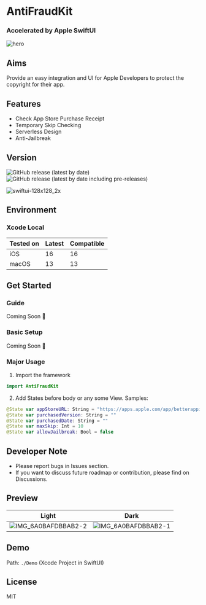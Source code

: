 # AntiFraudKit
### Accelerated by Apple SwiftUI

![hero](https://user-images.githubusercontent.com/54872601/209469175-22a5fa36-caa7-4bd3-9c30-a16deb2d7a5b.png)

## Aims
Provide an easy integration and UI for Apple Developers to protect the copyright for their app.

## Features
- Check App Store Purchase Receipt
- Temporary Skip Checking
- Serverless Design
- Anti-Jailbreak

## Version
![GitHub release (latest by date)](https://img.shields.io/github/v/release/1998code/AntiFraudKit-for-Swift?color=g&label=STABLE&style=for-the-badge)
![GitHub release (latest by date including pre-releases)](https://img.shields.io/github/v/release/1998code/AntiFraudKit-for-Swift?color=green&include_prereleases&label=BETA&style=for-the-badge)

![swiftui-128x128_2x](https://user-images.githubusercontent.com/54872601/173193069-2eb486b0-1347-4448-ac2b-235b8f2f1bb0.png)

## Environment
### Xcode Local
Tested on | Latest | Compatible
--------- | ------ | ----------
iOS       | 16     | 16
macOS     | 13     | 13

## Get Started
### Guide
Coming Soon 🤗

### Basic Setup
Coming Soon 🤗

### Major Usage
1. Import the framework
```swift
import AntiFraudKit
```

2. Add States before body or any some View.
Samples:
```swift
@State var appStoreURL: String = "https://apps.apple.com/app/betterappicons/id1532627187"   // Suggest user to download via App Store
@State var purchasedVersion: String = ""                                                    // Return Purchased Version
@State var purchasedDate: String = ""                                                       // Return Purchased Date
@State var maxSkip: Int = 10                                                                // Set Max Skip Times in case your user may not be able to verify at that moment
@State var allowJailbreak: Bool = false                                                     // Prevent user to tweak your app/game in a JB environment
```

## Developer Note
- Please report bugs in Issues section.
- If you want to discuss future roadmap or contribution, please find on Discussions.

## Preview
Light | Dark
------------- | ------------
![IMG_6A0BAFDBBAB2-2](https://user-images.githubusercontent.com/54872601/209469243-618b2135-447f-422e-b676-db7b5c2e6276.jpeg) | ![IMG_6A0BAFDBBAB2-1](https://user-images.githubusercontent.com/54872601/209469241-45522b8e-5dc5-4903-8080-9261f00f56dc.jpeg)

## Demo
Path: `./Demo` (Xcode Project in SwiftUI)

## License
MIT
